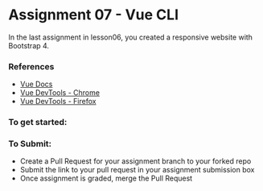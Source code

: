 # Assignment 07 - Vue CLI

In the last assignment in lesson06, you created a responsive website with Bootstrap 4.

### References
- [Vue Docs](https://v3.vuejs.org/)
- [Vue DevTools - Chrome](https://chrome.google.com/webstore/detail/vuejs-devtools/nhdogjmejiglipccpnnnanhbledajbpd?hl=en)
- [Vue DevTools - Firefox](https://addons.mozilla.org/en-US/firefox/addon/vue-js-devtools/)

### To get started:



### To Submit:
- Create a Pull Request for your assignment branch to your forked repo
- Submit the link to your pull request in your assignment submission box
- Once assignment is graded, merge the Pull Request
